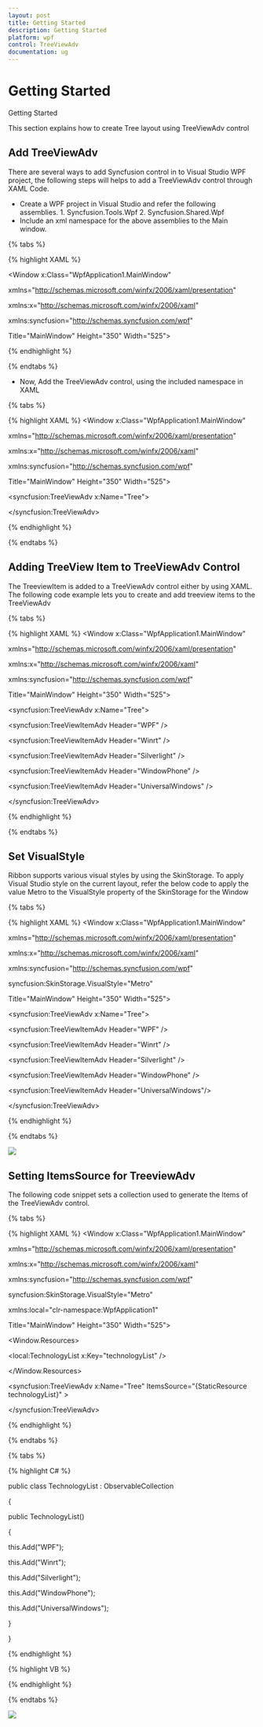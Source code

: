 ```yaml
---
layout: post
title: Getting Started
description: Getting Started
platform: wpf
control: TreeViewAdv
documentation: ug
---
```

# Getting Started

Getting Started

This section explains how to create Tree layout using TreeViewAdv control

## Add TreeViewAdv

There are several ways to add Syncfusion control in to Visual Studio WPF project, the following steps will helps to add a TreeViewAdv control through XAML Code.

* Create a WPF project in Visual Studio and refer the following assemblies.
      1. Syncfusion.Tools.Wpf
      2. Syncfusion.Shared.Wpf
* Include an xml namespace for the above assemblies to the Main window.

{% tabs %}

{% highlight XAML %}

<Window x:Class="WpfApplication1.MainWindow"

xmlns="http://schemas.microsoft.com/winfx/2006/xaml/presentation"

xmlns:x="http://schemas.microsoft.com/winfx/2006/xaml"

xmlns:syncfusion="http://schemas.syncfusion.com/wpf"

Title="MainWindow" Height="350" Width="525">

</Window>

{% endhighlight %}

{% endtabs %}

* Now, Add the TreeViewAdv control, using the included namespace in XAML

{% tabs %}

{% highlight XAML %}
<Window x:Class="WpfApplication1.MainWindow"

xmlns="http://schemas.microsoft.com/winfx/2006/xaml/presentation"

xmlns:x="http://schemas.microsoft.com/winfx/2006/xaml"

xmlns:syncfusion="http://schemas.syncfusion.com/wpf"

Title="MainWindow" Height="350" Width="525">

<Grid>

<syncfusion:TreeViewAdv x:Name="Tree">

</syncfusion:TreeViewAdv>

</Grid>

</Window>

{% endhighlight %}

{% endtabs %}

## Adding TreeView Item to TreeViewAdv Control

The TreeviewItem is added to a TreeViewAdv control either by using XAML. The following code example lets you to create and add treeview items to the TreeViewAdv

{% tabs %}

{% highlight XAML %}
<Window x:Class="WpfApplication1.MainWindow"

xmlns="http://schemas.microsoft.com/winfx/2006/xaml/presentation"

xmlns:x="http://schemas.microsoft.com/winfx/2006/xaml"

xmlns:syncfusion="http://schemas.syncfusion.com/wpf"

Title="MainWindow" Height="350" Width="525">

<Grid>

<syncfusion:TreeViewAdv x:Name="Tree">

<syncfusion:TreeViewItemAdv Header="WPF" />

<syncfusion:TreeViewItemAdv Header="Winrt" />

<syncfusion:TreeViewItemAdv Header="Silverlight" />

<syncfusion:TreeViewItemAdv Header="WindowPhone" />

<syncfusion:TreeViewItemAdv Header="UniversalWindows" />

</syncfusion:TreeViewAdv>

</Grid>

</Window>


{% endhighlight %}

{% endtabs %}

## Set VisualStyle

Ribbon supports various visual styles by using the SkinStorage. To apply Visual Studio style on the current layout, refer the below code to apply the value Metro to the VisualStyle property of the SkinStorage for the Window

{% tabs %}

{% highlight XAML %}
<Window x:Class="WpfApplication1.MainWindow"

xmlns="http://schemas.microsoft.com/winfx/2006/xaml/presentation"

xmlns:x="http://schemas.microsoft.com/winfx/2006/xaml"

xmlns:syncfusion="http://schemas.syncfusion.com/wpf"

syncfusion:SkinStorage.VisualStyle="Metro"

Title="MainWindow" Height="350" Width="525">

<Grid>

<syncfusion:TreeViewAdv x:Name="Tree">

<syncfusion:TreeViewItemAdv Header="WPF" />

<syncfusion:TreeViewItemAdv Header="Winrt" />

<syncfusion:TreeViewItemAdv Header="Silverlight" />

<syncfusion:TreeViewItemAdv Header="WindowPhone" />

<syncfusion:TreeViewItemAdv Header="UniversalWindows"/>

</syncfusion:TreeViewAdv>

</Grid>

</Window>

{% endhighlight %}

{% endtabs %}

![](Getting_Started_images/Getting_Started_img1.jpeg)


## Setting ItemsSource for TreeviewAdv

The following code snippet sets a collection used to generate the Items of the TreeViewAdv control.

{% tabs %}

{% highlight XAML %}
<Window x:Class="WpfApplication1.MainWindow"

xmlns="http://schemas.microsoft.com/winfx/2006/xaml/presentation"

xmlns:x="http://schemas.microsoft.com/winfx/2006/xaml"

xmlns:syncfusion="http://schemas.syncfusion.com/wpf"

syncfusion:SkinStorage.VisualStyle="Metro"

xmlns:local="clr-namespace:WpfApplication1"

Title="MainWindow" Height="350" Width="525">

<Window.Resources>

<local:TechnologyList x:Key="technologyList" />

</Window.Resources>

<Grid>

<syncfusion:TreeViewAdv x:Name="Tree" ItemsSource="{StaticResource technologyList}" >

</syncfusion:TreeViewAdv>

</Grid>

</Window>


{% endhighlight %}

{% endtabs %}


{% tabs %}

{% highlight C# %}

public class TechnologyList : ObservableCollection<string>

{

public TechnologyList()

{

this.Add("WPF");

this.Add("Winrt");

this.Add("Silverlight");

this.Add("WindowPhone");

this.Add("UniversalWindows");

}

}

{% endhighlight %}

{% highlight VB %}

{% endhighlight %}

{% endtabs %}  

![](Getting_Started_images/Getting_Started_img2.jpeg)


